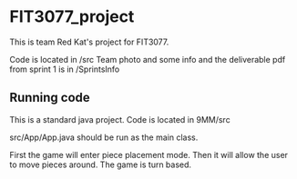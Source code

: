 # FIT3077_project
This is team Red Kat's project for FIT3077.

 Code is located in /src 
 Team photo and some info and the deliverable pdf from sprint 1 is in /SprintsInfo



## Running code
This is a standard java project. Code is located in 9MM/src 

src/App/App.java should be run as the main class.


First the game will enter piece placement mode. Then it will allow the user to move pieces around. The game is turn based.
